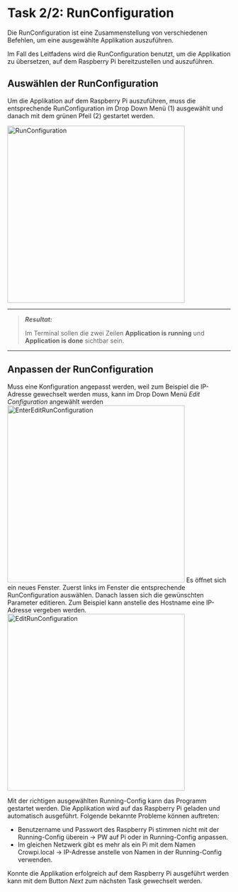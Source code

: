 # Task 2/2: RunConfiguration
Die RunConfiguration ist eine Zusammenstellung von verschiedenen Befehlen, um eine ausgewählte Applikation auszuführen.

Im Fall des Leitfadens wird die RunConfiguration benutzt, um die Applikation zu übersetzen, auf dem Raspberry Pi
bereitzustellen und auszuführen.

## Auswählen der RunConfiguration
Um die Applikation auf dem Raspberry Pi auszuführen, muss die entsprechende RunConfiguration im Drop Down Menü (1)
ausgewählt und danach mit dem grünen Pfeil (2) gestartet werden.

<img src="RunConfiguration.png" alt="RunConfiguration" width="400">

---
> **_Resultat:_**
>
> Im Terminal sollen die zwei Zeilen **Application is running** und **Application is done** 
> sichtbar sein.
---

## Anpassen der RunConfiguration
Muss eine Konfiguration angepasst werden, weil zum Beispiel die IP-Adresse gewechselt werden muss, kann im Drop Down Menü
*Edit Configuration* angewählt werden
<img src="EnterEditRunConfiguration.png" alt="EnterEditRunConfiguration" width="400">
Es öffnet sich ein neues Fenster. Zuerst links im Fenster die entsprechende RunConfiguration auswählen. Danach lassen sich
die gewünschten Parameter editieren. Zum Beispiel kann anstelle des Hostname eine IP-Adresse vergeben werden.
<img src="EditRunConfiguration.png" alt="EditRunConfiguration" width="400">

Mit der richtigen ausgewählten Running-Config kann das Programm gestartet werden.
Die Applikation wird auf das Raspberry Pi geladen und automatisch ausgeführt.
Folgende bekannte Probleme können auftreten:
- Benutzername und Passwort des Raspberry Pi stimmen nicht mit der Running-Config überein -> PW auf Pi oder in Running-Config anpassen.
- Im gleichen Netzwerk gibt es mehr als ein Pi mit dem Namen Crowpi.local -> IP-Adresse anstelle von Namen in der Running-Config verwenden.

Konnte die Applikation erfolgreich auf dem Raspberry Pi ausgeführt werden kann mit dem Button *Next* zum nächsten Task
gewechselt werden.